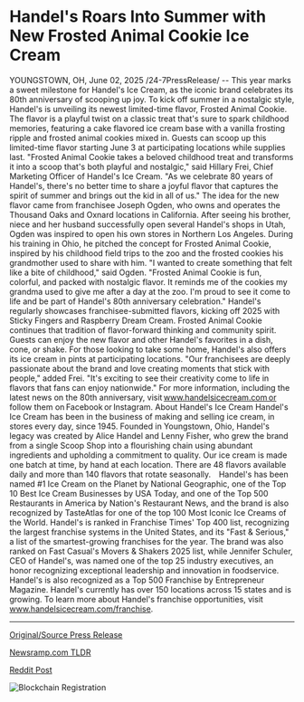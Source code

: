 # Handel's Roars Into Summer with New Frosted Animal Cookie Ice Cream

YOUNGSTOWN, OH, June 02, 2025 /24-7PressRelease/ -- This year marks a sweet milestone for Handel's Ice Cream, as the iconic brand celebrates its 80th anniversary of scooping up joy. To kick off summer in a nostalgic style, Handel's is unveiling its newest limited-time flavor, Frosted Animal Cookie. The flavor is a playful twist on a classic treat that's sure to spark childhood memories, featuring a cake flavored ice cream base with a vanilla frosting ripple and frosted animal cookies mixed in. Guests can scoop up this limited-time flavor starting June 3 at participating locations while supplies last.   "Frosted Animal Cookie takes a beloved childhood treat and transforms it into a scoop that's both playful and nostalgic," said Hillary Frei, Chief Marketing Officer of Handel's Ice Cream. "As we celebrate 80 years of Handel's, there's no better time to share a joyful flavor that captures the spirit of summer and brings out the kid in all of us."   The idea for the new flavor came from franchisee Joseph Ogden, who owns and operates the Thousand Oaks and Oxnard locations in California. After seeing his brother, niece and her husband successfully open several Handel's shops in Utah, Ogden was inspired to open his own stores in Northern Los Angeles. During his training in Ohio, he pitched the concept for Frosted Animal Cookie, inspired by his childhood field trips to the zoo and the frosted cookies his grandmother used to share with him.   "I wanted to create something that felt like a bite of childhood," said Ogden. "Frosted Animal Cookie is fun, colorful, and packed with nostalgic flavor. It reminds me of the cookies my grandma used to give me after a day at the zoo. I'm proud to see it come to life and be part of Handel's 80th anniversary celebration."   Handel's regularly showcases franchisee-submitted flavors, kicking off 2025 with Sticky Fingers and Raspberry Dream Cream. Frosted Animal Cookie continues that tradition of flavor-forward thinking and community spirit. Guests can enjoy the new flavor and other Handel's favorites in a dish, cone, or shake. For those looking to take some home, Handel's also offers its ice cream in pints at participating locations.   "Our franchisees are deeply passionate about the brand and love creating moments that stick with people," added Frei. "It's exciting to see their creativity come to life in flavors that fans can enjoy nationwide."  For more information, including the latest news on the 80th anniversary, visit www.handelsicecream.com or follow them on Facebook or Instagram.  About Handel's Ice Cream   Handel's Ice Cream has been in the business of making and selling ice cream, in stores every day, since 1945. Founded in Youngstown, Ohio, Handel's legacy was created by Alice Handel and Lenny Fisher, who grew the brand from a single Scoop Shop into a flourishing chain using abundant ingredients and upholding a commitment to quality. Our ice cream is made one batch at time, by hand at each location. There are 48 flavors available daily and more than 140 flavors that rotate seasonally.       Handel's has been named #1 Ice Cream on the Planet by National Geographic, one of the Top 10 Best Ice Cream Businesses by USA Today, and one of the Top 500 Restaurants in America by Nation's Restaurant News, and the brand is also recognized by TasteAtlas for one of the top 100 Most Iconic Ice Creams of the World.   Handel's is ranked in Franchise Times' Top 400 list, recognizing the largest franchise systems in the United States, and its "Fast & Serious," a list of the smartest-growing franchises for the year. The brand was also ranked on Fast Casual's Movers & Shakers 2025 list, while Jennifer Schuler, CEO of Handel's, was named one of the top 25 industry executives, an honor recognizing exceptional leadership and innovation in foodservice. Handel's is also recognized as a Top 500 Franchise by Entrepreneur Magazine.   Handel's currently has over 150 locations across 15 states and is growing. To learn more about Handel's franchise opportunities, visit www.handelsicecream.com/franchise. 

---

[Original/Source Press Release](https://www.24-7pressrelease.com/press-release/523423/handels-roars-into-summer-with-new-frosted-animal-cookie-ice-cream)
                    

[Newsramp.com TLDR](https://newsramp.com/curated-news/handel-s-ice-cream-celebrates-80-years-with-nostalgic-new-flavor/742298bb963da9e600afe2b4bbf7a73a) 

 



[Reddit Post](https://www.reddit.com/r/Lifestyle_Culture/comments/1l1wo82/handels_ice_cream_celebrates_80_years_with/) 



![Blockchain Registration](https://cdn.newsramp.app/24-7PressRelease/qrcode/256/2/hushYJzj.webp)
